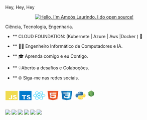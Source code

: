 Hey, Hey, Hey 
<p align="center"><a href="https://github.com/AmosAP"><img width="80%" alt="Hello, I'm Amoós Laurindo. I do open source!" src="https://github.com/user-attachments/assets/062b5dd0-b094-4b2b-a0df-4ca2aa0d13c1" /></a></p>


Ciência, Tecnologia, Engenharia.
- ** CLOUD FOUNDATION: (Kubernete | Azure | Aws |Docker ) 🚀

- ** 👩‍💻 Engenheiro Informático de Computadores e IA.
- ** 🎓 Aprenda comigo e eu Contigo.
- ** 💡Aberto a desafios e Colaboções.
- ** 🌐 Siga-me nas redes sociais.

<div style="display: inline_block"><br>
  <img align="center" alt="Amos-Js" height="30" width="40" src="https://raw.githubusercontent.com/devicons/devicon/master/icons/javascript/javascript-plain.svg">
  <img align="center" alt="Amos-Ts" height="30" width="40" src="https://raw.githubusercontent.com/devicons/devicon/master/icons/typescript/typescript-plain.svg">
  <img align="center" alt="Amos-React" height="30" width="40" src="https://raw.githubusercontent.com/devicons/devicon/master/icons/react/react-original.svg">
  <img align="center" alt="Amos-HTML" height="30" width="40" src="https://raw.githubusercontent.com/devicons/devicon/master/icons/html5/html5-original.svg">
  <img align="center" alt="Amos-CSS" height="30" width="40" src="https://raw.githubusercontent.com/devicons/devicon/master/icons/css3/css3-original.svg">
  <img align="center" alt="Amos-Python" height="30" width="40" src="https://raw.githubusercontent.com/devicons/devicon/master/icons/python/python-original.svg">
  <code><img height="20" alt="nodejs" src="https://raw.githubusercontent.com/github/explore/80688e429a7d4ef2fca1e82350fe8e3517d3494d/topics/nodejs/nodejs.png"></code>    
 
</div>

  
  ##
 
<div> 
  <a href="https://www.youtube.com/@amoslau796" target="_blank"><img src="https://img.shields.io/badge/YouTube-FF0000?style=for-the-badge&logo=youtube&logoColor=white" target="_blank"></a>
  <a href="https://www.instagram.com/nekumbi_nk/" target="_blank"><img src="https://img.shields.io/badge/-Instagram-%23E4405F?style=for-the-badge&logo=instagram&logoColor=white" target="_blank"></a>
 	<a href="https://https://bio.site/nekumbi99" target="_blank"><img src="https://img.shields.io/badge/Twitch-9146FF?style=for-the-badge&logo=twitch&logoColor=white" target="_blank"></a>
 <a href="laurinduamush" target="_blank"><img src="https://img.shields.io/badge/Discord-7289DA?style=for-the-badge&logo=discord&logoColor=white" target="_blank"></a> 
  <a href = "nekumbi99@gmail.com"><img src="https://img.shields.io/badge/-Gmail-%23333?style=for-the-badge&logo=gmail&logoColor=white" target="_blank"></a>
  <a href="https://www.linkedin.com/in/am%C3%B3s-laurindo-a79743245/" target="_blank"><img src="https://img.shields.io/badge/-LinkedIn-%230077B5?style=for-the-badge&logo=linkedin&logoColor=white" target="_blank"></a> 
  
</div>

